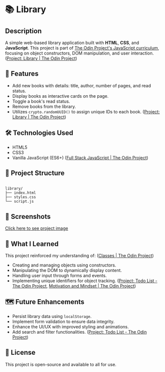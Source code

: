 # 📚 Library
## Description
A simple web-based library application built with **HTML**, **CSS**, and **JavaScript**. This project is part of [The Odin Project's JavaScript curriculum](https://www.theodinproject.com/lessons/node-path-javascript-library), focusing on object constructors, DOM manipulation, and user interaction. ([Project: Library | The Odin Project](https://www.theodinproject.com/lessons/node-path-javascript-library?utm_source=chatgpt.com))

## 🚀 Features

- Add new books with details: title, author, number of pages, and read status.
- Display books as interactive cards on the page.
- Toggle a book's read status.
- Remove books from the library.
- Utilizes `crypto.randomUUID()` to assign unique IDs to each book. ([Project: Library | The Odin Project](https://www.theodinproject.com/lessons/node-path-javascript-library?utm_source=chatgpt.com))

## 🛠️ Technologies Used

- HTML5
- CSS3
- Vanilla JavaScript (ES6+) ([Full Stack JavaScript | The Odin Project](https://www.theodinproject.com/paths/full-stack-javascript?utm_source=chatgpt.com))

## 📁 Project Structure

```

library/
├── index.html
├── styles.css
└── script.js
```


## 📸 Screenshots
[Click here to see project image](https://i.imgur.com/0wQgwRd.png)

## 🧠 What I Learned

This project reinforced my understanding of: ([Classes | The Odin Project](https://www.theodinproject.com/lessons/node-path-javascript-classes?utm_source=chatgpt.com))

- Creating and managing objects using constructors.
- Manipulating the DOM to dynamically display content.
- Handling user input through forms and events.
- Implementing unique identifiers for object tracking. ([Project: Todo List - The Odin Project](https://www.theodinproject.com/lessons/node-path-javascript-todo-list?utm_source=chatgpt.com), [Motivation and Mindset | The Odin Project](https://www.theodinproject.com/lessons/foundations-motivation-and-mindset?utm_source=chatgpt.com))

## 🗺️ Future Enhancements

- Persist library data using `localStorage`.
- Implement form validation to ensure data integrity.
- Enhance the UI/UX with improved styling and animations.
- Add search and filter functionalities. ([Project: Todo List - The Odin Project](https://www.theodinproject.com/lessons/node-path-javascript-todo-list?utm_source=chatgpt.com))

## 📄 License

This project is open-source and available to all for use.